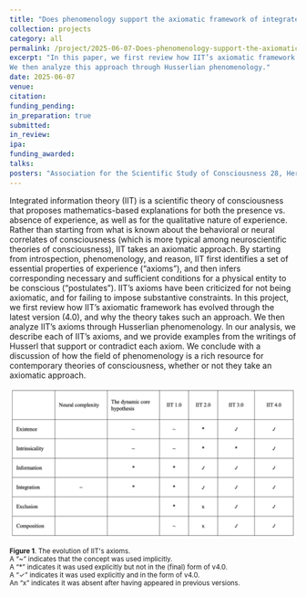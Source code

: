 ```yaml
---
title: "Does phenomenology support the axiomatic framework of integrated information theory (IIT)"
collection: projects
category: all
permalink: /project/2025-06-07-Does-phenomenology-support-the-axiomatic-framework-of-integrated-information-theory-(IIT)
excerpt: "In this paper, we first review how IIT’s axiomatic framework has evolved through the latest version (4.0), and why the theory takes such an approach.
We then analyze this approach through Husserlian phenomenology."
date: 2025-06-07
venue:
citation:
funding_pending:
in_preparation: true
submitted:
in_review:
ipa:
funding_awarded:
talks:
posters: "Association for the Scientific Study of Consciousness 28, Heraklion, Crete (July 6 – 9, 2025) (pending)"
---
```

Integrated information theory (IIT) is a scientific theory of consciousness that proposes mathematics-based explanations for both the presence vs. absence of experience, as well as for the qualitative nature of experience. Rather than starting from what is known about the behavioral or neural correlates of consciousness (which is more typical among neuroscientific theories of consciousness), IIT takes an axiomatic approach. By starting from introspection, phenomenology, and reason, IIT first identifies a set of essential properties of experience (“axioms”), and then infers corresponding necessary and sufficient conditions for a physical entity to be conscious (“postulates”). IIT’s axioms have been criticized for not being axiomatic, and for failing to impose substantive constraints. In this project, we first review how IIT’s axiomatic framework has evolved through the latest version (4.0), and why the theory takes such an approach. We then analyze IIT’s axioms through Husserlian phenomenology. In our analysis, we describe each of IIT’s axioms, and we provide examples from the writings of Husserl that support or contradict each axiom. We conclude with a discussion of how the field of phenomenology is a rich resource for contemporary theories of consciousness, whether or not they take an axiomatic approach.

<img src="/images/project_2025-06-07_1.png">
<p style="font-size: smaller"><b>Figure 1</b>. The evolution of IIT's axioms.
<br>A “~” indicates that the concept was used implicitly.
<br>A “*” indicates it was used explicitly but not in the (final) form of v4.0.
<br>A “✓” indicates it was used explicitly and in the form of v4.0.
<br>An “x” indicates it was absent after having appeared in previous versions.</p>
